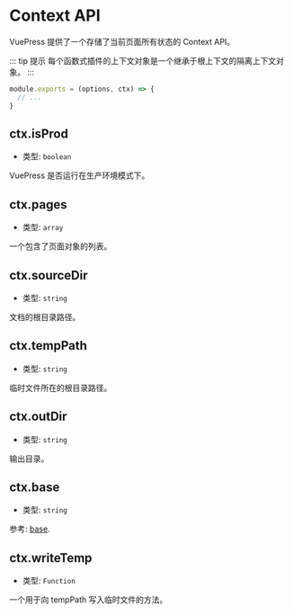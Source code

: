 # Context API

VuePress 提供了一个存储了当前页面所有状态的 Context API。

::: tip 提示
每个函数式插件的上下文对象是一个继承于根上下文的隔离上下文对象。
:::

```js
module.exports = (options, ctx) => {
  // ...
}
```

## ctx.isProd

- 类型: `boolean`

VuePress 是否运行在生产环境模式下。

## ctx.pages

- 类型: `array`

一个包含了页面对象的列表。

## ctx.sourceDir

- 类型: `string`

文档的根目录路径。

## ctx.tempPath

- 类型: `string`

临时文件所在的根目录路径。

## ctx.outDir

- 类型: `string`

输出目录。

## ctx.base

- 类型: `string`

参考: [base](../config/config.md#base).

## ctx.writeTemp

- 类型: `Function`

一个用于向 tempPath 写入临时文件的方法。
